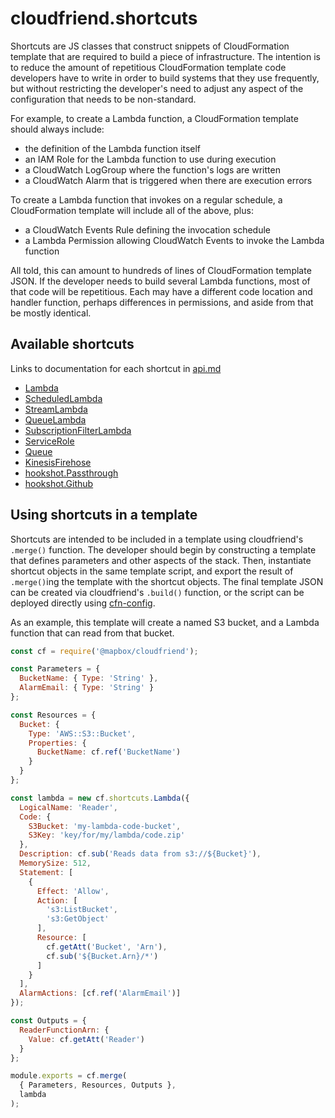 # cloudfriend.shortcuts

Shortcuts are JS classes that construct snippets of CloudFormation template that are required to build a piece of infrastructure. The intention is to reduce the amount of repetitious CloudFormation template code developers have to write in order to build systems that they use frequently, but without restricting the developer's need to adjust any aspect of the configuration that needs to be non-standard.

For example, to create a Lambda function, a CloudFormation template should always include:

- the definition of the Lambda function itself
- an IAM Role for the Lambda function to use during execution
- a CloudWatch LogGroup where the function's logs are written
- a CloudWatch Alarm that is triggered when there are execution errors

To create a Lambda function that invokes on a regular schedule, a CloudFormation template will include all of the above, plus:

- a CloudWatch Events Rule defining the invocation schedule
- a Lambda Permission allowing CloudWatch Events to invoke the Lambda function

All told, this can amount to hundreds of lines of CloudFormation template JSON. If the developer needs to build several Lambda functions, most of that code will be repetitious. Each may have a different code location and handler function, perhaps differences in permissions, and aside from that be mostly identical.

## Available shortcuts

Links to documentation for each shortcut in [api.md](./api.md)

- [Lambda](./api.md#lambda)
- [ScheduledLambda](./api.md#scheduledlambda)
- [StreamLambda](./api.md#streamlambda)
- [QueueLambda](./api.md#queuelambda)
- [SubscriptionFilterLambda](./api.md#subscriptionfilterlambda)
- [ServiceRole](./api.md#servicerole)
- [Queue](./api.md#queue)
- [KinesisFirehose](./api.md#kinesisfirehose)
- [hookshot.Passthrough](./api.md#hookshotpassthrough)
- [hookshot.Github](./api.md#hookshotgithub)

## Using shortcuts in a template

Shortcuts are intended to be included in a template using cloudfriend's `.merge()` function. The developer should begin by constructing a template that defines parameters and other aspects of the stack. Then, instantiate shortcut objects in the same template script, and export the result of `.merge()`ing the template with the shortcut objects. The final template JSON can be created via cloudfriend's `.build()` function, or the script can be deployed directly using [cfn-config](https://github.com/mapbox/cfn-config).

As an example, this template will create a named S3 bucket, and a Lambda function that can read from that bucket.

```js
const cf = require('@mapbox/cloudfriend');

const Parameters = {
  BucketName: { Type: 'String' },
  AlarmEmail: { Type: 'String' }
};

const Resources = {
  Bucket: {
    Type: 'AWS::S3::Bucket',
    Properties: {
      BucketName: cf.ref('BucketName')
    }
  }
};

const lambda = new cf.shortcuts.Lambda({
  LogicalName: 'Reader', 
  Code: {
    S3Bucket: 'my-lambda-code-bucket',
    S3Key: 'key/for/my/lambda/code.zip'
  }, 
  Description: cf.sub('Reads data from s3://${Bucket}'),
  MemorySize: 512, 
  Statement: [
    {
      Effect: 'Allow',
      Action: [
        's3:ListBucket',
        's3:GetObject'
      ],
      Resource: [
        cf.getAtt('Bucket', 'Arn'),
        cf.sub('${Bucket.Arn}/*')
      ]
    }
  ],
  AlarmActions: [cf.ref('AlarmEmail')]
});

const Outputs = {
  ReaderFunctionArn: {
    Value: cf.getAtt('Reader')
  }
};

module.exports = cf.merge(
  { Parameters, Resources, Outputs },
  lambda
);
```
